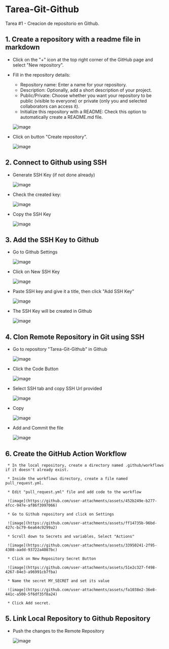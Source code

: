 # Tarea-Git-Github
Tarea #1 - Creacion de repositorio en Github.

## 1. Create a repository with a readme file in markdown
- Click on the "+" icon at the top right corner of the GitHub page and select "New repository".

- Fill in the repository details:
  * Repository name: Enter a name for your repository.
  * Description: Optionally, add a short description of your project.
  * Public/Private: Choose whether you want your repository to be public (visible to everyone) or private (only you and selected collaborators can access it).
  * Initialize this repository with a README: Check this option to automatically create a README.md file.
 
  ![image](https://github.com/user-attachments/assets/4d7f92c6-5f78-44aa-8748-9ac47078434d)

- Click on button "Create repository".

  ![image](https://github.com/user-attachments/assets/e369f367-bf3e-4cb6-8beb-b0d348df9e6e)

## 2. Connect to Github using SSH

  * Generate SSH Key (if not done already)
    
    ![image](https://github.com/user-attachments/assets/88bc3b57-c045-4b4f-aa12-7ece4922ba3c)
    
  * Check the created key:
    
    ![image](https://github.com/user-attachments/assets/5692c2e1-54b9-42ca-9f37-4f25457fd9ea)
    
  * Copy the SSH Key
    
    ![image](https://github.com/user-attachments/assets/bb54d1cd-d7e0-4646-8e92-c21b4f094938)

## 3. Add the SSH Key to Github

   * Go to Github Settings
     
     ![image](https://github.com/user-attachments/assets/257ad054-65ef-4b92-ab18-ad109baf9114)

   * Click on New SSH Key
     
     ![image](https://github.com/user-attachments/assets/518c361b-85f9-485d-a475-9d888f2b7a0b)

   * Paste SSH key and give it a title, then click "Add SSH Key"
     
     ![image](https://github.com/user-attachments/assets/804e8a21-7c77-4586-9639-a00f438314a7)

   * The SSH Key will be created in Github
     
     ![image](https://github.com/user-attachments/assets/b04c59ea-eea2-4322-ba24-b9b70fc0327f)

## 4. Clon Remote Repository in Git using SSH
   
   * Go to repository "Tarea-Git-Github" in Github
     
     ![image](https://github.com/user-attachments/assets/9b884d50-4f19-4727-af95-87119da09902)

   * Click the Code Button
     
     ![image](https://github.com/user-attachments/assets/9defdca6-2058-4cab-a409-f3aed0018b77)

   * Select SSH tab and copy SSH Url provided
     
     ![image](https://github.com/user-attachments/assets/602a68e1-0452-44a9-a7a9-25c30350c4ad)

   * Copy
     
     ![image](https://github.com/user-attachments/assets/52126772-47ff-41ec-83e1-aebc1b7bbaa6)

   * Add and Commit the file
     
     ![image](https://github.com/user-attachments/assets/b26154c7-491e-4530-b9d5-bba4de34c100)

## 6. Create the GitHub Action Workflow

     * In the local repository, create a directory named .github/workflows if it doesn't already exist.
     
     * Inside the workflows directory, create a file named pull_request.yml.

     * Edit "pull_request.yml" file and add code to the workflow

     ![image](https://github.com/user-attachments/assets/452b249e-b277-4fcc-947e-af86f3997066)     

     * Go to Github repository and click on Settings

     ![image](https://github.com/user-attachments/assets/ff14735b-96bd-427c-bc79-6ea64c9299a2)

     * Scroll down to Secrets and variables, Select "Actions"

     ![image](https://github.com/user-attachments/assets/33950241-2f95-4308-aadd-93722a4087bc)

     * Click on New Repository Secret Button

     ![image](https://github.com/user-attachments/assets/51e2c327-f498-4267-84e3-a96991cb7fba)
     
     * Name the secret MY_SECRET and set its value

     ![image](https://github.com/user-attachments/assets/fa1038e2-36e8-441c-a500-5f6df35f8a24)

     * Click Add secret.


     



     


## 5. Link Local Repository to Github Repository

   * Push the changes to the Remote Repository
     
     ![image](https://github.com/user-attachments/assets/1a89bc9f-b62a-484c-8a4d-894237ab29d5)

